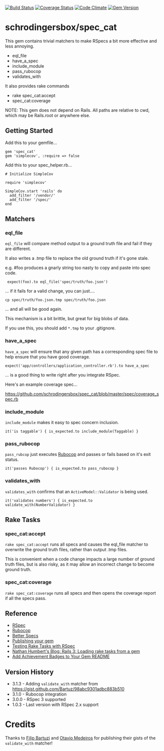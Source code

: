 [![Build Status](https://travis-ci.org/schrodingersbox/spec_cat.svg?branch=master)](https://travis-ci.org/schrodingersbox/spec_cat)
[![Coverage Status](https://coveralls.io/repos/schrodingersbox/spec_cat/badge.png?branch=master)](https://coveralls.io/r/schrodingersbox/spec_cat?branch=master)
[![Code Climate](https://codeclimate.com/github/schrodingersbox/spec_cat.png)](https://codeclimate.com/github/schrodingersbox/spec_cat)
[![Gem Version](https://badge.fury.io/rb/spec_cat.png)](http://badge.fury.io/rb/spec_cat)

# schrodingersbox/spec_cat

This gem contains trivial matchers to make RSpecs a bit more effective and less annoying.

 * eql_file
 * have_a_spec
 * include_module
 * pass_rubocop
 * validates_with

It also provides rake commands

 * rake spec_cat:accept
 * spec_cat:coverage

 NOTE: This gem does not depend on Rails.  All paths are relative to cwd, which
 may be Rails.root or anywhere else.

## Getting Started

Add this to your gemfile...

    gem 'spec_cat'
    gem 'simplecov', :require => false
     
Add this to your spec_helper.rb...

    # Initialize SimpleCov
    
    require 'simplecov'
    
    SimpleCov.start 'rails' do
      add_filter '/vendor/'
      add_filter '/spec/'
    end


## Matchers

### eql_file

`eql_file` will compare method output to a ground truth file and fail if they
are different.

It also writes a .tmp file to replace the old ground truth if it's gone stale.

e.g.  #foo produces a gnarly string too nasty to copy and paste into spec code.

     expect(foo).to eql_file('spec/truth/foo.json')

... if it fails for a valid change, you can just....

    cp spec/truth/foo.json.tmp spec/truth/foo.json

... and all will be good again.

This mechanism is a bit brittle, but great for big blobs of data.

If you use this, you should add `*.tmp` to your .gitignore.

### have_a_spec

`have_a_spec` will ensure that any given path has a corresponding spec file to
help ensure that you have good coverage.

    expect('app/controllers/application_controller.rb').to have_a_spec

... is a good thing to write right after you integrate RSpec.

Here's an example coverage spec...

<https://github.com/schrodingersbox/spec_cat/blob/master/spec/coverage_spec.rb>

### include_module

`include_module` makes it easy to spec concern inclusion.

    it('is taggable') { is_expected.to include_module(Taggable) }

### pass_rubocop

`pass_rubcop` just executes [Rubocop](http://batsov.com/rubocop/) and passes or fails 
based on it's exit status.

    it('passes Rubocop') { is_expected.to pass_rubocop }

### validates_with

`validates_with` confirms that an `ActiveModel::Validator` is being used.

    it('validates numbers') { is_expected.to validate_with(NumberValidator) }

## Rake Tasks

### spec_cat:accept

`rake spec_cat:accept` runs all specs and causes the eql_file matcher to overwrite
the ground truth files, rather than output .tmp files.

This is convenient when a code change impacts a large number of ground truth files,
but is also risky, as it may allow an incorrect change to become ground truth.

### spec_cat:coverage

`rake spec_cat:coverage` runs all specs and then opens the coverage report if all the
specs pass.

## Reference

 * [RSpec](https://github.com/rspec/rspec)
 * [Rubocop](http://batsov.com/rubocop/)
 * [Better Specs](http://betterspecs.org)
 * [Publishing your gem](http://guides.rubygems.org/publishing/)
 * [Testing Rake Tasks with RSpec](http://www.philsergi.com/2009/02/testing-rake-tasks-with-rspec.html)
 * [Nathan Humbert's Blog: Rails 3: Loading rake tasks from a gem](http://blog.nathanhumbert.com/2010/02/rails-3-loading-rake-tasks-from-gem.html)
 * [Add Achievement Badges to Your Gem README](http://elgalu.github.io/2013/add-achievement-badges-to-your-gem-readme/)

## Version History

 * 3.1.3 - Adding `validate_with` matcher from https://gist.github.com/Bartuz/98abc9301adbc883b510
 * 3.1.0 - Rubocop integration
 * 3.0.0 - RSpec 3 supported
 * 1.0.3 - Last version with RSpec 2.x support
 
 # Credits
 
 Thanks to [Filip Bartuzi](https://github.com/Bartuz) and [Otavio Medeiros](https://github.com/otaviomedeiros)
 for publishing their gists of the `validate_with` matcher! 



